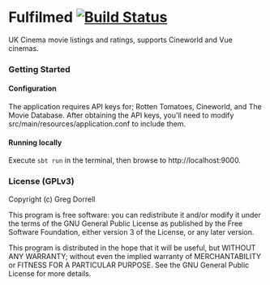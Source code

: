 # Fulfilmed [![Build Status](https://travis-ci.org/Grogs/cinema-service.svg?branch=master)](https://travis-ci.org/Grogs/fulfilmed)

UK Cinema movie listings and ratings, supports Cineworld and Vue cinemas.

### Getting Started

#### Configuration

The application requires API keys for; Rotten Tomatoes, Cineworld, and The Movie Database.
After obtaining the API keys, you'll need to modify src/main/resources/application.conf to include them.

#### Running locally
Execute `sbt run` in the terminal, then browse to http://localhost:9000. 


### License (GPLv3)
Copyright (c) Greg Dorrell

This program is free software: you can redistribute it and/or modify
it under the terms of the GNU General Public License as published by
the Free Software Foundation, either version 3 of the License, or
any later version.

This program is distributed in the hope that it will be useful,
but WITHOUT ANY WARRANTY; without even the implied warranty of
MERCHANTABILITY or FITNESS FOR A PARTICULAR PURPOSE.  See the
GNU General Public License for more details.
